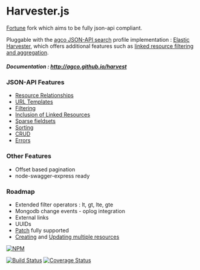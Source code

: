 # Harvester.js 

[Fortune](https://travis-ci.org/daliwali/fortune) fork which aims to be fully json-api compliant.

Pluggable with the [agco JSON-API search](https://github.com/agco/json-api-search-profile) profile implementation : [Elastic Harvester](https://github.com/agco/elastic-harvesterjs), which offers additional features such as [linked resource filtering and aggregation](https://github.com/agco/json-api-search-profile/blob/master/public/profile.md).   

##### Documentation : http://agco.github.io/harvest
### JSON-API Features 

- [Resource Relationships](http://jsonapi.org/format/#document-structure-resource-relationships) 
- [URL Templates](http://jsonapi.org/format/#document-structure-url-templates)
- [Filtering](http://jsonapi.org/format/#fetching-filtering)
- [Inclusion of Linked Resources](http://jsonapi.org/format/#fetching-includes)
- [Sparse fieldsets](http://jsonapi.org/format/#fetching-sparse-fieldsets)
- [Sorting](http://jsonapi.org/format/#fetching-sorting)
- [CRUD](http://jsonapi.org/format/#crud)
- [Errors](http://jsonapi.org/format/#errors)

### Other Features 

- Offset based pagination
- node-swagger-express ready

### Roadmap

* Extended filter operators : lt, gt, lte, gte
* Mongodb change events - oplog integration 
* External links
* UUIDs 
* [Patch](http://jsonapi.org/format/#patch) fully supported
* [Creating](http://jsonapi.org/format/#crud-creating-multiple-resources) and [Updating multiple resources](http://jsonapi.org/format/#crud-updating-multiple-resources)


[![NPM](https://nodei.co/npm/harvesterjs.png)](https://nodei.co/npm/harvesterjs/)
 
[![Build Status](https://travis-ci.org/agco/harvesterjs.svg?branch=master)](https://travis-ci.org/agco/harvesterjs)
[![Coverage Status](https://coveralls.io/repos/agco/harvesterjs/badge.svg)](https://coveralls.io/r/agco/harvesterjs)
